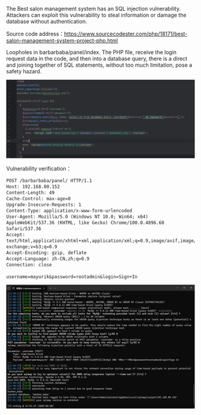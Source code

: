 



The Best salon management system has an SQL injection vulnerability. Attackers can exploit this vulnerability to steal information or damage the database without authentication.





Source code address：https://www.sourcecodester.com/php/18171/best-salon-management-system-project-php.html



Loopholes in barbarbaba/panel/index. The PHP file, receive the login request data in the code, and then into a database query, there is a direct and joining together of SQL statements, without too much limitation, pose a safety hazard.

![image-20250621114932663](images/image-20250621114932663.png)





Vulnerability verification：

```
POST /barbarbaba/panel/ HTTP/1.1
Host: 192.168.80.152
Content-Length: 49
Cache-Control: max-age=0
Upgrade-Insecure-Requests: 1
Content-Type: application/x-www-form-urlencoded
User-Agent: Mozilla/5.0 (Windows NT 10.0; Win64; x64) AppleWebKit/537.36 (KHTML, like Gecko) Chrome/100.0.4896.60 Safari/537.36
Accept: text/html,application/xhtml+xml,application/xml;q=0.9,image/avif,image/webp,image/apng,*/*;q=0.8,application/signed-exchange;v=b3;q=0.9
Accept-Encoding: gzip, deflate
Accept-Language: zh-CN,zh;q=0.9
Connection: close

username=mayurik&password=rootadmin&login=Sign+In
```

 ![image-20250621114716056](images/image-20250621114716056.png)



































